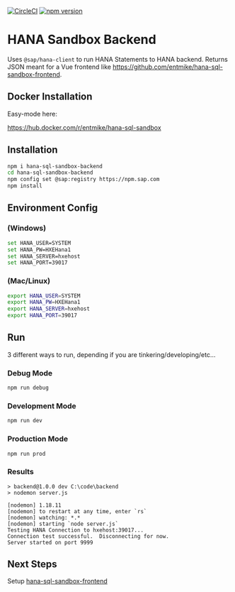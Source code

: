 [![CircleCI](https://circleci.com/gh/entmike/hana-sql-sandbox-backend.svg?style=shield)](https://circleci.com/gh/entmike/hana-sql-sandbox-backend) [![npm version](https://badge.fury.io/js/hana-sql-sandbox-backend.svg)](https://badge.fury.io/js/hana-sql-sandbox-backend)

# HANA Sandbox Backend
Uses `@sap/hana-client` to run HANA Statements to HANA backend.  Returns JSON meant for a Vue frontend like https://github.com/entmike/hana-sql-sandbox-frontend.

## Docker Installation
Easy-mode here:

https://hub.docker.com/r/entmike/hana-sql-sandbox 

## Installation
```bash
npm i hana-sql-sandbox-backend
cd hana-sql-sandbox-backend
npm config set @sap:registry https://npm.sap.com
npm install
```

## Environment Config

### (Windows)
```bash
set HANA_USER=SYSTEM
set HANA_PW=HXEHana1
set HANA_SERVER=hxehost
set HANA_PORT=39017
```

### (Mac/Linux)
```bash
export HANA_USER=SYSTEM
export HANA_PW=HXEHana1
export HANA_SERVER=hxehost
export HANA_PORT=39017
```
## Run
3 different ways to run, depending if you are tinkering/developing/etc...
### Debug Mode
```bash
npm run debug
```
### Development Mode
```bash
npm run dev
```
### Production Mode
```bash
npm run prod
```
### Results
```
> backend@1.0.0 dev C:\code\backend
> nodemon server.js

[nodemon] 1.18.11
[nodemon] to restart at any time, enter `rs`
[nodemon] watching: *.*
[nodemon] starting `node server.js`
Testing HANA Connection to hxehost:39017...
Connection test successful.  Disconnecting for now.
Server started on port 9999
```

## Next Steps
Setup [hana-sql-sandbox-frontend](https://github.com/entmike/hana-sql-sandbox-frontend)
